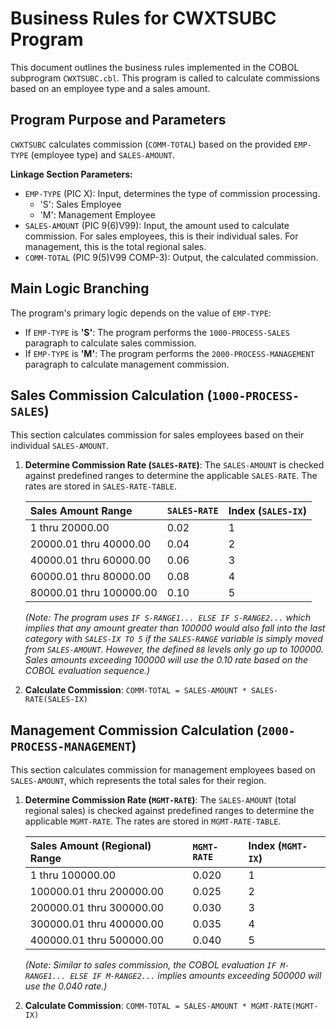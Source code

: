 # Business Rules for CWXTSUBC Program

This document outlines the business rules implemented in the COBOL subprogram `CWXTSUBC.cbl`. This program is called to calculate commissions based on an employee type and a sales amount.

## Program Purpose and Parameters

`CWXTSUBC` calculates commission (`COMM-TOTAL`) based on the provided `EMP-TYPE` (employee type) and `SALES-AMOUNT`.

**Linkage Section Parameters:**

-   `EMP-TYPE` (PIC X): Input, determines the type of commission processing.
    -   'S': Sales Employee
    -   'M': Management Employee
-   `SALES-AMOUNT` (PIC 9(6)V99): Input, the amount used to calculate commission. For sales employees, this is their individual sales. For management, this is the total regional sales.
-   `COMM-TOTAL` (PIC 9(5)V99 COMP-3): Output, the calculated commission.

## Main Logic Branching

The program's primary logic depends on the value of `EMP-TYPE`:

-   If `EMP-TYPE` is **'S'**: The program performs the `1000-PROCESS-SALES` paragraph to calculate sales commission.
-   If `EMP-TYPE` is **'M'**: The program performs the `2000-PROCESS-MANAGEMENT` paragraph to calculate management commission.

## Sales Commission Calculation (`1000-PROCESS-SALES`)

This section calculates commission for sales employees based on their individual `SALES-AMOUNT`.

1.  **Determine Commission Rate (`SALES-RATE`)**:
    The `SALES-AMOUNT` is checked against predefined ranges to determine the applicable `SALES-RATE`. The rates are stored in `SALES-RATE-TABLE`.

    | Sales Amount Range        | `SALES-RATE` | Index (`SALES-IX`) |
    | :------------------------ | :----------- | :----------------- |
    | 1      thru 20000.00      | 0.02         | 1                  |
    | 20000.01 thru 40000.00    | 0.04         | 2                  |
    | 40000.01 thru 60000.00    | 0.06         | 3                  |
    | 60000.01 thru 80000.00    | 0.08         | 4                  |
    | 80000.01 thru 100000.00   | 0.10         | 5                  |
    *(Note: The program uses `IF S-RANGE1... ELSE IF S-RANGE2...` which implies that any amount greater than 100000 would also fall into the last category with `SALES-IX TO 5` if the `SALES-RANGE` variable is simply moved from `SALES-AMOUNT`. However, the defined `88` levels only go up to 100000. Sales amounts exceeding 100000 will use the 0.10 rate based on the COBOL evaluation sequence.)*

2.  **Calculate Commission**:
    `COMM-TOTAL = SALES-AMOUNT * SALES-RATE(SALES-IX)`

## Management Commission Calculation (`2000-PROCESS-MANAGEMENT`)

This section calculates commission for management employees based on `SALES-AMOUNT`, which represents the total sales for their region.

1.  **Determine Commission Rate (`MGMT-RATE`)**:
    The `SALES-AMOUNT` (total regional sales) is checked against predefined ranges to determine the applicable `MGMT-RATE`. The rates are stored in `MGMT-RATE-TABLE`.

    | Sales Amount (Regional) Range | `MGMT-RATE` | Index (`MGMT-IX`) |
    | :---------------------------- | :---------- | :---------------- |
    | 1        thru 100000.00       | 0.020       | 1                 |
    | 100000.01 thru 200000.00      | 0.025       | 2                 |
    | 200000.01 thru 300000.00      | 0.030       | 3                 |
    | 300000.01 thru 400000.00      | 0.035       | 4                 |
    | 400000.01 thru 500000.00      | 0.040       | 5                 |
    *(Note: Similar to sales commission, the COBOL evaluation `IF M-RANGE1... ELSE IF M-RANGE2...` implies amounts exceeding 500000 will use the 0.040 rate.)*

2.  **Calculate Commission**:
    `COMM-TOTAL = SALES-AMOUNT * MGMT-RATE(MGMT-IX)`
